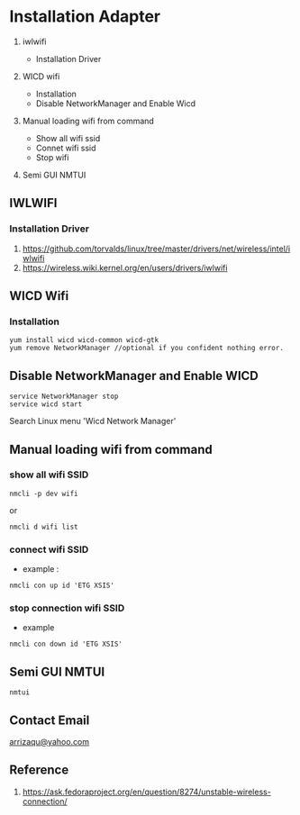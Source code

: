# Installation Adapter 
1. iwlwifi 
   * Installation Driver
2. WICD wifi
   * Installation
   * Disable NetworkManager and Enable Wicd
   
3. Manual loading wifi from command
   * Show all wifi ssid
   * Connet wifi ssid
   * Stop wifi 
4. Semi GUI NMTUI

## IWLWIFI
### Installation Driver
1. https://github.com/torvalds/linux/tree/master/drivers/net/wireless/intel/iwlwifi
2. https://wireless.wiki.kernel.org/en/users/drivers/iwlwifi

## WICD Wifi
### Installation 
```command
yum install wicd wicd-common wicd-gtk
yum remove NetworkManager //optional if you confident nothing error.
```
## Disable NetworkManager and Enable WICD
```command
service NetworkManager stop
service wicd start
```
Search Linux menu 'Wicd Network Manager'

## Manual loading wifi from command
### show all wifi SSID
```command
nmcli -p dev wifi
```
or 
```command
nmcli d wifi list
```

### connect wifi SSID
* example : 
```command
nmcli con up id 'ETG XSIS'
```

### stop connection wifi SSID
* example 
```command
nmcli con down id 'ETG XSIS'
```

## Semi GUI NMTUI
```command
nmtui
```

## Contact Email 
arrizaqu@yahoo.com

## Reference 
1. https://ask.fedoraproject.org/en/question/8274/unstable-wireless-connection/
